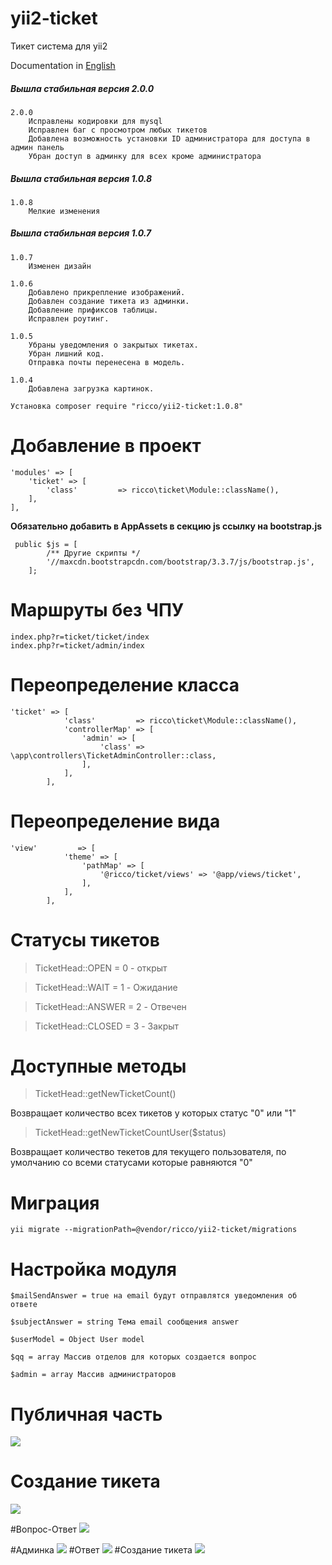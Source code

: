 # yii2-ticket
Тикет система для yii2

Documentation in [English](https://github.com/ricco381/yii2-ticket/blob/master/README_EN.md)

##### Вышла стабильная версия 2.0.0
```
2.0.0
    Исправлены кодировки для mysql
    Исправлен баг с просмотром любых тикетов
    Добавлена возможность установки ID администратора для доступа в админ панель
    Убран доступ в админку для всех кроме администратора
```

##### Вышла стабильная версия 1.0.8
```
1.0.8
    Мелкие изменения
```

##### Вышла стабильная версия 1.0.7
```
1.0.7
    Изменен дизайн

1.0.6
    Добавлено прикрепление изображений.
    Добавлен создание тикета из админки.
    Добавление прификсов таблицы.
    Исправлен роутинг.

1.0.5
    Убраны уведомления о закрытых тикетах.
    Убран лишний код.
    Отправка почты перенесена в модель.

1.0.4 
    Добавлена загрузка картинок.

```

```
Установка composer require "ricco/yii2-ticket:1.0.8"
```

# Добавление в проект
```
'modules' => [
    'ticket' => [
        'class'         => ricco\ticket\Module::className(),
    ],
],
```
**Обязательно добавить в AppAssets в секцию js ссылку на bootstrap.js**
```
 public $js = [
        /** Другие скрипты */
        '//maxcdn.bootstrapcdn.com/bootstrap/3.3.7/js/bootstrap.js',
    ];
```

# Маршруты без ЧПУ
```
index.php?r=ticket/ticket/index
index.php?r=ticket/admin/index
```

# Переопределение класса
```
'ticket' => [
            'class'         => ricco\ticket\Module::className(),
            'controllerMap' => [
                'admin' => [
                    'class' => \app\controllers\TicketAdminController::class,
                ],
            ],
        ],
```
# Переопределение вида
```
'view'         => [
            'theme' => [
                'pathMap' => [
                    '@ricco/ticket/views' => '@app/views/ticket',
                ],
            ],
        ],
```

# Статусы тикетов
> TicketHead::OPEN = 0 - открыт

> TicketHead::WAIT = 1 - Ожидание

> TicketHead::ANSWER = 2 - Отвечен

> TicketHead::CLOSED = 3 - Закрыт

# Доступные методы

> TicketHead::getNewTicketCount()

Возвращает количество всех тикетов у которых статус "0" или "1" 

> TicketHead::getNewTicketCountUser($status)

Возвращает количество текетов для текущего пользователя, по умолчанию со всеми статусами которые равняются "0"

# Миграция
```
yii migrate --migrationPath=@vendor/ricco/yii2-ticket/migrations
```

# Настройка модуля
```
$mailSendAnswer = true на email будут отправлятся уведомления об ответе

$subjectAnswer = string Тема email сообщения answer

$userModel = Object User model

$qq = array Массив отделов для которых создается вопрос

$admin = array Массив администраторов
```

# Публичная часть
![](http://i.imgur.com/AAptr3g.png)

# Создание тикета
![](http://i.imgur.com/D07htEF.png)

#Вопрос-Ответ
![](http://i.imgur.com/BkFcjJ2.png)

#Админка
![](http://i.imgur.com/r6veOiH.png)
#Ответ
![](http://i.imgur.com/HMrZFZu.png)
#Создание тикета
![](http://i.imgur.com/KtT3oeP.png)
